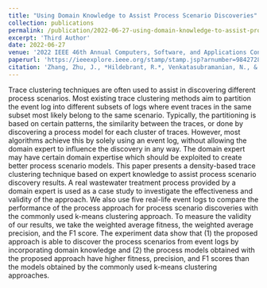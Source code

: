 ```yaml
---
title: "Using Domain Knowledge to Assist Process Scenario Discoveries"
collection: publications
permalink: /publication/2022-06-27-using-domain-knowledge-to-assist-process-scenario-discoveries
excerpt: 'Third Author'
date: 2022-06-27
venue: '2022 IEEE 46th Annual Computers, Software, and Applications Conference (COMPSAC)'
paperurl: 'https://ieeexplore.ieee.org/stamp/stamp.jsp?arnumber=9842728'
citation: 'Zhang, Zhu, J., *Hildebrant, R.*, Venkatasubramanian, N., & Ren, S. (2022). Using Domain Knowledge to Assist Process Scenario Discoveries. In 2022 IEEE 46th Annual Computers, Software, and Applications Conference (COMPSAC) (pp. 226–288). IEEE. https://doi.org/10.1109/COMPSAC54236.2022.00047'
---
```

Trace clustering techniques are often used to assist in discovering different process scenarios. Most existing trace clustering methods aim to partition the event log into different subsets of logs where event traces in the same subset most likely belong to the same scenario. Typically, the partitioning is based on certain patterns, the similarity between the traces, or done by discovering a process model for each cluster of traces. However, most algorithms achieve this by solely using an event log, without allowing the domain expert to influence the discovery in any way. The domain expert may have certain domain expertise which should be exploited to create better process scenario models. This paper presents a density-based trace clustering technique based on expert knowledge to assist process scenario discovery results. A real wastewater treatment process provided by a domain expert is used as a case study to investigate the effectiveness and validity of the approach. We also use five real-life event logs to compare the performance of the process approach for process scenario discoveries with the commonly used k-means clustering approach. To measure the validity of our results, we take the weighted average fitness, the weighted average precision, and the F1 score. The experiment data show that (1) the proposed approach is able to discover the process scenarios from event logs by incorporating domain knowledge and (2) the process models obtained with the proposed approach have higher fitness, precision, and F1 scores than the models obtained by the commonly used k-means clustering approaches.